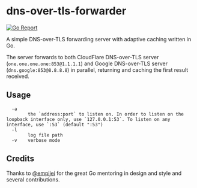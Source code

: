 # dns-over-tls-forwarder

[![Go Report](https://goreportcard.com/badge/github.com/mikispag/dns-over-tls-forwarder)](https://goreportcard.com/badge/github.com/mikispag/dns-over-tls-forwarder)

A simple DNS-over-TLS forwarding server with adaptive caching written in Go.

The server forwards to both CloudFlare DNS-over-TLS server (`one.one.one.one:853@1.1.1.1`) and Google DNS-over-TLS server (`dns.google:853@8.8.8.8`) in parallel, returning and caching the first result received.

## Usage
```
  -a
    	the `address:port` to listen on. In order to listen on the loopback interface only, use `127.0.0.1:53`. To listen on any interface, use `:53` (default ":53")
  -l
    	log file path
  -v	verbose mode
  ```
## Credits

Thanks to [@empijei](https://github.com/empijei) for the great Go mentoring in design and style and several contributions.
